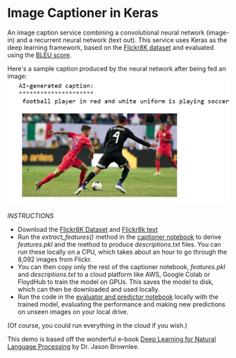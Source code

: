 # Image Captioner in Keras
An image caption service combining a convolutional neural network (image-in) and a recurrent neural network (text out). This service uses Keras as the deep learning framework, based on the [Flickr8K dataset](https://forms.illinois.edu/sec/1713398) and evaluated using the [BLEU score](https://machinelearningmastery.com/calculate-bleu-score-for-text-python/).

Here's a sample caption produced by the neural network after being fed an image:
![sample output image with caption](https://github.com/jasonsalas/image_captioner/blob/master/output_images/soccer.JPG)

*INSTRUCTIONS*
- Download the [Flickr8K Dataset](https://github.com/jbrownlee/Datasets/releases/download/Flickr8k/Flickr8k_Dataset.zip) and [Flickr8k text](https://github.com/jbrownlee/Datasets/releases/download/Flickr8k/Flickr8k_text.zip) 
- Run the _extract_features()_ method in the [captioner notebook](https://github.com/jasonsalas/image_captioner/blob/master/captioner.ipynb) to derive *features.pkl* and the method to produce *descriptions.txt* files. You can run these locally on a CPU, which takes about an hour to go through the 8,092 images from Flickr. 
- You can then copy only the rest of the captioner notebook, *features.pkl* and *descriptions.txt* to a cloud platform like AWS, Google Colab or FloydHub to train the model on GPUs. This saves the model to disk, which can then be downloaded and used locally.
- Run the code in the [evaluator and predictor notebook](https://github.com/jasonsalas/image_captioner/blob/master/evaluator_and_predictor.ipynb) locally with the trained model, evaluating the performance and making new predictions on unseen images on your local drive.

(Of course, you could run everything in the cloud if you wish.)

This demo is based off the wonderful e-book [Deep Learning for Natural Language Processing](https://machinelearningmastery.com/deep-learning-for-nlp/) by Dr. Jason Brownlee.
